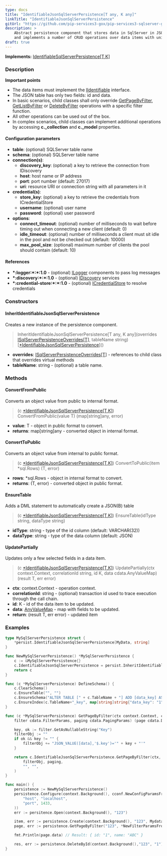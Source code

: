 ```yaml
---
type: docs
title: "IdentifiableJsonSqlServerPersistence[T any, K any]"
linkTitle: "IdentifiableJsonSqlServerPersistence"
gitUrl: "https://github.com/pip-services3-gox/pip-services3-sqlserver-gox"
description: >
    Abstract persistence component that stores data in SqlServer in JSON or JSONB fields
    and implements a number of CRUD operations over data items with unique ids.
draft: true
---
```


**Implements:** [IdentifiableSqlServerPersistence[T,K]](../identifiable_sqlserver_persistence)

### Description

**Important points**    
    
- The data items must implement the [IIdentifiable](../../../commons/data/iidentifiable) interface.
- The JSON table has only two fields: id and data.
- In basic scenarios, child classes shall only override [GetPageByFilter](../sqlserver_persistence/#getpagebyfilter), [GetListByFilter](../sqlserver_persistence/#getlistbyfilter) or [DeleteByFilter](../sqlserver_persistence/#deletebyfilter) operations with a specific filter function.
- All other operations can be used out of the box. 
- In complex scenarios, child classes can implement additional operations by accessing **c._collection** and **c._model** properties.

#### Configuration parameters

- **table**: (optional) SQLServer table name
- **schema**: (optional) SQLServer table name
- **connection(s)**:
	- **discovery_key**: (optional) a key to retrieve the connection from IDiscovery
	- **host**: host name or IP address
	- **port**: port number (default: 27017)
	- **uri**: resource URI or connection string with all parameters in it
- **credential(s)**:
	- **store_key**: (optional) a key to retrieve the credentials from ICredentialStore
	- **username**: (optional) user name
	- **password**: (optional) user password
- **options**:
	- **connect_timeout**: (optional) number of milliseconds to wait before timing out when connecting a new client (default: 0)
	- **idle_timeout**: (optional) number of milliseconds a client must sit idle in the pool and not be checked out (default: 10000)
	- **max_pool_size**: (optional) maximum number of clients the pool should contain (default: 10)


#### References
- **\*:logger:\*:\*:1.0** - (optional) [ILogger](../../../components/log/ilogger) components to pass log messages
- **\*:discovery:\*:\*:1.0** - (optional) [IDiscovery](../../../components/connect/idiscovery) services
- **\*:credential-store:\*:\*:1.0** - (optional) [ICredentialStore](../../../components/auth/icredential_store) to resolve credentials



### Constructors

#### InheritIdentifiableJsonSqlServerPersistence
Creates a new instance of the persistence component.

> InheritIdentifiableJsonSqlServerPersistence[T any, K any](overrides [ISqlServerPersistenceOverrides[T]](../isqlserver_persistence_overrides), tableName string) [[*IdentifiableJsonSqlServerPersistence]()]()

- **overrides**: [ISqlServerPersistenceOverrides[T]](../isqlserver_persistence_overrides) - references to child class that overrides virtual methods
- **tableName**: string - (optional) a table name.


### Methods

#### ConvertFromPublic
Converts an object value from public to internal format.

> (c [*IdentifiableJsonSqlServerPersistence[T,K]]()) ConvertFromPublic(value T) (map[string]any, error)

- **value**: T - object in public format to convert.
- **returns**: map[string]any - converted object in internal format.


#### ConvertToPublic
Converts an object value from internal to public format.

> (c [*IdentifiableJsonSqlServerPersistence[T,K]]()) ConvertToPublic(item *sql.Rows) (T, error)

- **rows**: *sql.Rows - object in internal format to convert.
- **returns**: (T, error) - converted object in public format.


#### EnsureTable
Adds a DML statement to automatically create a JSON(B) table

> (c [*IdentifiableJsonSqlServerPersistence[T,K]]()) EnsureTable(idType string, dataType string)

- **idType**: string - type of the id column (default: VARCHAR(32))
- **dataType**: string - type of the data column (default: JSON)


#### UpdatePartially
Updates only a few selected fields in a data item.

> (c [*IdentifiableJsonSqlServerPersistence[T,K]]()) UpdatePartially(ctx context.Context, correlationId string, id K, data cdata.AnyValueMap) (result T, err error)

- **ctx**: context.Context - operation context.
- **correlationId**: string - (optional) transaction id used to trace execution through the call chain.
- **id**: K - id of the data item to be updated.
- **data**: [AnyValueMap](../../../commons/data/any_value_map) - map with fields to be updated.
- **return**: (result T, err error) - updated item

### Examples

```go
type MySqlServerPersistence struct {
	*persist.IdentifiableJsonSqlServerPersistence[MyData, string]
}

func NewMySqlServerPersistence() *MySqlServerPersistence {
	c := &MySqlServerPersistence{}
	c.IdentifiableJsonSqlServerPersistence = persist.InheritIdentifiableJsonSqlServerPersistence[MyData, string](c, "mydata")
	return c
}

func (c *MySqlServerPersistence) DefineSchema() {
	c.ClearSchema()
	c.EnsureTable("", "")
	c.EnsureSchema("ALTER TABLE [" + c.TableName + "] ADD [data_key] AS JSON_VALUE([data],'$.key')")
	c.EnsureIndex(c.TableName+"_key", map[string]string{"data_key": "1"}, map[string]string{"unique": "true"})
}

func (c *MySqlServerPersistence) GetPageByFilter(ctx context.Context, correlationId string,
	filter cdata.FilterParams, paging cdata.PagingParams) (page cdata.DataPage[MyData], err error) {

	key, ok := filter.GetAsNullableString("Key")
	filterObj := ""
	if ok && key != "" {
		filterObj += "JSON_VALUE([data],'$.key')='" + key + "'"
	}

	return c.IdentifiableJsonSqlServerPersistence.GetPageByFilter(ctx, correlationId,
		filterObj, paging,
		"", "",
	)
}

func main() {
	persistence := NewMySqlServerPersistence()
	persistence.Configure(context.Background(), cconf.NewConfigParamsFromTuples(
		"host", "localhost",
		"port", 1433,
	))
	err := persitence.Open(context.Background(), "123")

	item, err := persistence.Create(context.Background(), "123", Mydata{Id: "1", Name: "ABC"})
	page, err := persistence.GetPageByFilter("123", *NewFilterParamsFromTuples("name", "ABC"), nil)

	fmt.Println(page.data) // Result: { id: "1", name: "ABC" }

	res, err := persistence.DeleteById(context.Background(),"123", "1")
}
```
